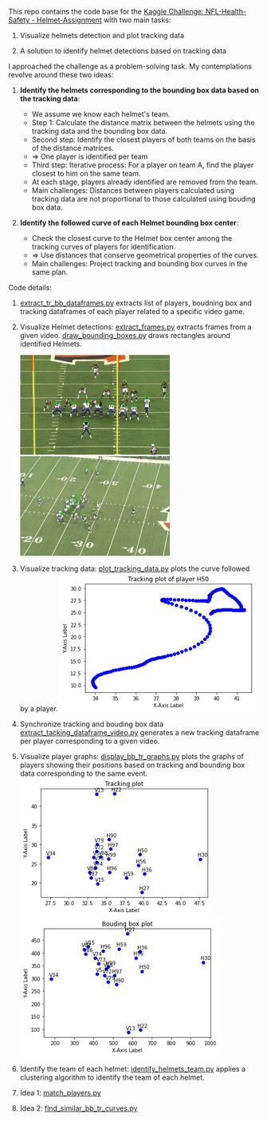 This repo contains the code base for the 
[Kaggle Challenge: NFL-Health-Safety - Helmet-Assignment](https://www.kaggle.com/c/nfl-health-and-safety-helmet-assignment) 
with two main tasks:

1. Visualize helmets detection and plot tracking data

2. A solution to identify helmet detections based on tracking data

I approached the challenge as a problem-solving task.
My contemplations revolve around these two ideas:

1. **Identify the helmets corresponding to the bounding box data based on the tracking data**:
   - We assume we know each helmet's team.
   - Step 1: Calculate the distance matrix between the helmets using the tracking data and the bounding box data.
   - Second step: Identify the closest players of both teams on the basis of the distance matrices.
   - => One player is identified per team
   - Third step: Iterative process: For a player on team A, find the player closest to him on the same team. 
   - At each stage, players already identified are removed from the team.
   - Main challenges: Distances between players calculated using tracking data are not proportional to those calculated using bouding box data.
 

2. **Identify the followed curve of each Helmet bounding box center**:
   - Check the closest curve to the Helmet box center among the tracking curves of players for identification.
   - => Use distances that conserve geometrical properties of the curves.
   - Main challenges: Project tracking  and bounding box curves in the same plan.


Code details: 

1. [extract_tr_bb_dataframes.py](./extract_tr_bb_dataframes.py) extracts list of players, boudning box and tracking 
   dataframes of each player related to a specific video game.

2. Visualize Helmet detections:
   [extract_frames.py](./extract_frames.py) extracts frames from a given video.
   [draw_bounding_boxes.py](./draw_bounding_boxes.py) draws rectangles around identified Helmets.


   <img src="data/bb_image_endzone.jpg" width="300" height="200">
   <img src="data/bb_image_sideline.jpg" width="300" height="200">

3. Visualize tracking data:
   [plot_tracking_data.py](./plot_tracking_data.py) plots the curve followed by a player.
   ![Local Image](data/tracking_plot_H50.png)


4. Synchronize tracking and bouding box data
   [extract_tacking_dataframe_video.py](./extract_tacking_dataframe_video.py) generates a new tracking dataframe per player
   corresponding to a given video.

5. Visualize player graphs:
   [display_bb_tr_graphs.py](./display_bb_tr_graphs.py) plots the graphs of players showing their positions based on tracking 
   and bounding box data corresponding to the same event.
   ![Local Image](data/snap_ball_graph_tr.png)
   ![Local Image](data/snap_ball_graph_bb.png)

6. Identify the team of each helmet:
   [identify_helmets_team.py](./identify_helmets_team.py) applies a clustering algorithm to identify the team of each helmet.


7. Idea 1: [match_players.py](./match_players.py) 

8. Idea 2: [find_similar_bb_tr_curves.py](./find_similar_bb_tr_curves.py) 